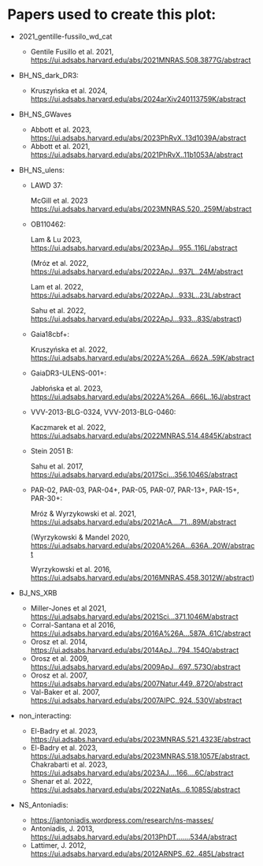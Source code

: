 # Papers used to create this plot:
- 2021_gentille-fussilo_wd_cat
  - Gentile Fusillo et al. 2021, https://ui.adsabs.harvard.edu/abs/2021MNRAS.508.3877G/abstract
- BH_NS_dark_DR3:
  - Kruszyńska et al. 2024, https://ui.adsabs.harvard.edu/abs/2024arXiv240113759K/abstract
- BH_NS_GWaves
  - Abbott et al. 2023, https://ui.adsabs.harvard.edu/abs/2023PhRvX..13d1039A/abstract
  - Abbott et al. 2021, https://ui.adsabs.harvard.edu/abs/2021PhRvX..11b1053A/abstract
- BH_NS_ulens:
  - LAWD 37: 
  
    McGill et al. 2023 https://ui.adsabs.harvard.edu/abs/2023MNRAS.520..259M/abstract
  - OB110462:
  
    Lam & Lu 2023, https://ui.adsabs.harvard.edu/abs/2023ApJ...955..116L/abstract

    (Mróz et al. 2022, https://ui.adsabs.harvard.edu/abs/2022ApJ...937L..24M/abstract
  
    Lam et al. 2022, https://ui.adsabs.harvard.edu/abs/2022ApJ...933L..23L/abstract
  
    Sahu et al. 2022, https://ui.adsabs.harvard.edu/abs/2022ApJ...933...83S/abstract)
  - Gaia18cbf+:  
    
    Kruszyńska et al. 2022, https://ui.adsabs.harvard.edu/abs/2022A%26A...662A..59K/abstract
  - GaiaDR3-ULENS-001+:
  
    Jabłońska et al. 2023, https://ui.adsabs.harvard.edu/abs/2022A%26A...666L..16J/abstract
  - VVV-2013-BLG-0324, VVV-2013-BLG-0460:
  
    Kaczmarek et al. 2022, https://ui.adsabs.harvard.edu/abs/2022MNRAS.514.4845K/abstract  
  - Stein 2051 B:

    Sahu et al. 2017, https://ui.adsabs.harvard.edu/abs/2017Sci...356.1046S/abstract
  - PAR-02, PAR-03, PAR-04+, PAR-05, PAR-07, PAR-13+, PAR-15+, PAR-30+:

    Mróz & Wyrzykowski et al. 2021, https://ui.adsabs.harvard.edu/abs/2021AcA....71...89M/abstract
  
    (Wyrzykowski & Mandel 2020, https://ui.adsabs.harvard.edu/abs/2020A%26A...636A..20W/abstract
    
    Wyrzykowski et al. 2016, https://ui.adsabs.harvard.edu/abs/2016MNRAS.458.3012W/abstract)

- BJ_NS_XRB
  - Miller-Jones et al 2021, https://ui.adsabs.harvard.edu/abs/2021Sci...371.1046M/abstract
  - Corral-Santana et al 2016, https://ui.adsabs.harvard.edu/abs/2016A%26A...587A..61C/abstract
  - Orosz et al. 2014, https://ui.adsabs.harvard.edu/abs/2014ApJ...794..154O/abstract
  - Orosz et al. 2009, https://ui.adsabs.harvard.edu/abs/2009ApJ...697..573O/abstract
  - Orosz et al. 2007, https://ui.adsabs.harvard.edu/abs/2007Natur.449..872O/abstract
  - Val-Baker et al. 2007, https://ui.adsabs.harvard.edu/abs/2007AIPC..924..530V/abstract

- non_interacting:
  - El-Badry et al. 2023, https://ui.adsabs.harvard.edu/abs/2023MNRAS.521.4323E/abstract
  - El-Badry et al. 2023, https://ui.adsabs.harvard.edu/abs/2023MNRAS.518.1057E/abstract,
    Chakrabarti et al. 2023, https://ui.adsabs.harvard.edu/abs/2023AJ....166....6C/abstract
  - Shenar et al. 2022, https://ui.adsabs.harvard.edu/abs/2022NatAs...6.1085S/abstract

- NS_Antoniadis:
  - https://jantoniadis.wordpress.com/research/ns-masses/
  - Antoniadis, J. 2013, https://ui.adsabs.harvard.edu/abs/2013PhDT.......534A/abstract
  - Lattimer, J. 2012, https://ui.adsabs.harvard.edu/abs/2012ARNPS..62..485L/abstract
